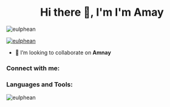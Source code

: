 <h1 align="center">Hi there 👋, I'm I'm Amay</h1>

<p align="left"> <img src="https://komarev.com/ghpvc/?username=eulphean&label=Profile%20views&color=0e75b6&style=flat" alt="eulphean" /> </p>

<p align="left"> <a href="https://github.com/ryo-ma/github-profile-trophy"><img src="https://github-profile-trophy.vercel.app/?username=eulphean" alt="eulphean" /></a> </p>

- 👯 I’m looking to collaborate on **Amnay**

<h3 align="left">Connect with me:</h3>
<p align="left">
</p>

<h3 align="left">Languages and Tools:</h3>

<p><img align="center" src="https://github-readme-streak-stats.herokuapp.com/?user=eulphean&" alt="eulphean" /></p>
